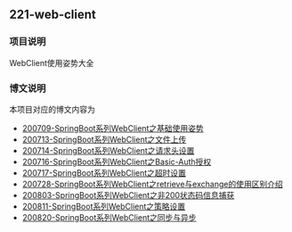 ## 221-web-client

### 项目说明

WebClient使用姿势大全


### 博文说明

本项目对应的博文内容为

- [200709-SpringBoot系列WebClient之基础使用姿势](http://spring.hhui.top/spring-blog/2020/07/09/200709-SpringBoot%E7%B3%BB%E5%88%97WebClient%E4%B9%8B%E5%9F%BA%E7%A1%80%E4%BD%BF%E7%94%A8%E5%A7%BF%E5%8A%BF/)
- [200713-SpringBoot系列WebClient之文件上传](http://spring.hhui.top/spring-blog/2020/07/13/200713-SpringBoot%E7%B3%BB%E5%88%97WebClient%E4%B9%8B%E6%96%87%E4%BB%B6%E4%B8%8A%E4%BC%A0/)
- [200714-SpringBoot系列WebClient之请求头设置](http://spring.hhui.top/spring-blog/2020/07/14/200714-SpringBoot%E7%B3%BB%E5%88%97WebClient%E4%B9%8B%E8%AF%B7%E6%B1%82%E5%A4%B4%E8%AE%BE%E7%BD%AE/)
- [200716-SpringBoot系列WebClient之Basic-Auth授权](http://spring.hhui.top/spring-blog/2020/07/16/200716-SpringBoot%E7%B3%BB%E5%88%97WebClient%E4%B9%8BBasic-Auth%E6%8E%88%E6%9D%83/)
- [200717-SpringBoot系列WebClient之超时设置](http://spring.hhui.top/spring-blog/2020/07/17/200717-SpringBoot%E7%B3%BB%E5%88%97WebClient%E4%B9%8B%E8%B6%85%E6%97%B6%E8%AE%BE%E7%BD%AE/)
- [200728-SpringBoot系列WebClient之retrieve与exchange的使用区别介绍](http://spring.hhui.top/spring-blog/2020/07/28/200728-SpringBoot%E7%B3%BB%E5%88%97WebClient%E4%B9%8Bretrieve%E4%B8%8Eexchange%E7%9A%84%E4%BD%BF%E7%94%A8%E5%8C%BA%E5%88%AB%E4%BB%8B%E7%BB%8D/)
- [200803-SpringBoot系列WebClient之非200状态码信息捕获](http://spring.hhui.top/spring-blog/2020/08/03/200803-SpringBoot%E7%B3%BB%E5%88%97WebClient%E4%B9%8B%E9%9D%9E200%E7%8A%B6%E6%80%81%E7%A0%81%E4%BF%A1%E6%81%AF%E6%8D%95%E8%8E%B7/)
- [200811-SpringBoot系列WebClient之策略设置](http://spring.hhui.top/spring-blog/2020/08/11/200811-SpringBoot%E7%B3%BB%E5%88%97WebClient%E4%B9%8B%E7%AD%96%E7%95%A5%E8%AE%BE%E7%BD%AE/)
- [200820-SpringBoot系列WebClient之同步与异步](http://spring.hhui.top/spring-blog/2020/08/20/200820-SpringBoot%E7%B3%BB%E5%88%97WebClient%E4%B9%8B%E5%90%8C%E6%AD%A5%E4%B8%8E%E5%BC%82%E6%AD%A5/)
